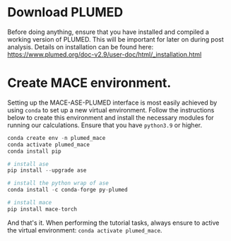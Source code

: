 # Download PLUMED

Before doing anything, ensure that you have installed and compiled a working version of PLUMED. This will be important for later on during post analysis. Details on installation can be found here: https://www.plumed.org/doc-v2.9/user-doc/html/_installation.html

# Create MACE environment. 
Setting up the MACE-ASE-PLUMED interface is most easily achieved by using `conda` to set up a new virtual environment. Follow the instructions below to create this environment and install the necessary modules for running our calculations. Ensure that you have `python3.9` or higher. 

```python
conda create env -n plumed_mace
conda activate plumed_mace
conda install pip

# install ase
pip install --upgrade ase

# install the python wrap of ase
conda install -c conda-forge py-plumed

# install mace
pip install mace-torch
```

And that's it. When performing the tutorial tasks, always ensure to active the virtual environment: `conda activate plumed_mace`. 


